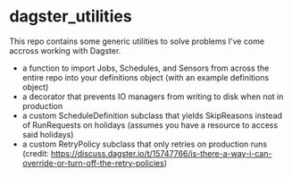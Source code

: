 # dagster_utilities

This repo contains some generic utilities to solve problems I've come accross working with Dagster.
* a function to import Jobs, Schedules, and Sensors from across the entire repo into your definitions object (with an example definitions object)
* a decorator that prevents IO managers from writing to disk when not in production
* a custom ScheduleDefinition subclass that yields SkipReasons instead of RunRequests on holidays (assumes you have a resource to access said holidays)
* a custom RetryPolicy subclass that only retries on production runs (credit: https://discuss.dagster.io/t/15747766/is-there-a-way-i-can-override-or-turn-off-the-retry-policies)
